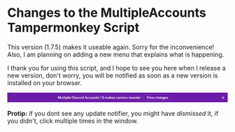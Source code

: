 Changes to the MultipleAccounts Tampermonkey Script
===

This version (1.7.5) makes it useable again. Sorry for the inconvenience! Also, I am planning on adding a new menu that explains what is happening.

I thank you for using this script, and I hope to see you here when I release a new version, don't worry, you will be notified as soon as a new version is installed on your browser.

<div align="center"><img src="https://raw.githubusercontent.com/cazeip/MultipleAccounts/master/images/updateBar.png" /></div>

**Protip:** if you dont see any update notifier, you might have *dismissed* it, if you didn't, click multiple times in the window.
